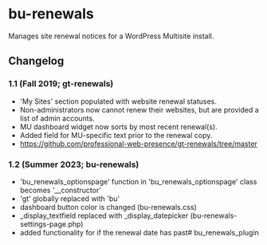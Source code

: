 # bu-renewals

Manages site renewal notices for a WordPress Multisite install.

## Changelog

### 1.1 (Fall 2019; gt-renewals)
* 'My Sites' section populated with website renewal statuses.
* Non-administrators now cannot renew their websites, but are provided a list of admin accounts.
* MU dashboard widget now sorts by most recent renewal(s).
* Added field for MU-specific text prior to the renewal copy.
* https://github.com/professional-web-presence/gt-renewals/tree/master

### 1.2 (Summer 2023; bu-renewals)
* 'bu_renewals_optionspage' function in 'bu_renewals_optionspage' class becomes '__constructor'
* 'gt' globally replaced with 'bu'
* dashboard button color is changed (bu-renewals.css)
* _display_textfield replaced with _display_datepicker (bu-renewals-settings-page.php)
* added functionality for if the renewal date has past# bu_renewals_plugin
